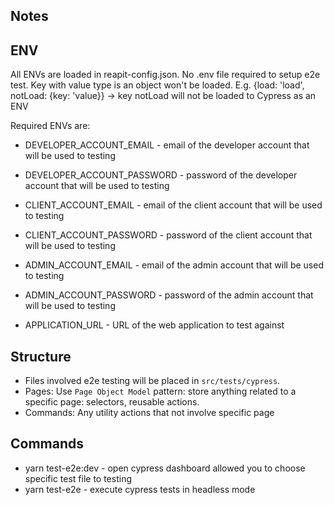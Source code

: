 ## Notes

## ENV
All ENVs are loaded in reapit-config.json. No .env file required to setup e2e test. Key with value type is an object won't be loaded. E.g. {load: 'load', notLoad: {key: 'value}} -> key notLoad will not be loaded to Cypress as an ENV

Required ENVs are:

* DEVELOPER_ACCOUNT_EMAIL - email of the developer account that will be used to testing
* DEVELOPER_ACCOUNT_PASSWORD - password of the developer account that will be used to testing

* CLIENT_ACCOUNT_EMAIL - email of the client account that will be used to testing
* CLIENT_ACCOUNT_PASSWORD - password of the client account that will be used to testing

* ADMIN_ACCOUNT_EMAIL - email of the admin account that will be used to testing
* ADMIN_ACCOUNT_PASSWORD - password of the admin account that will be used to testing

* APPLICATION_URL - URL of the web application to test against

## Structure
- Files involved e2e testing will be placed in `src/tests/cypress`.
- Pages: Use `Page Object Model` pattern: store anything related to a specific page: selectors, reusable actions.
- Commands: Any utility actions that not involve specific page

## Commands
* yarn test-e2e:dev - open cypress dashboard allowed you to choose specific test file to testing
* yarn test-e2e - execute cypress tests in headless mode
